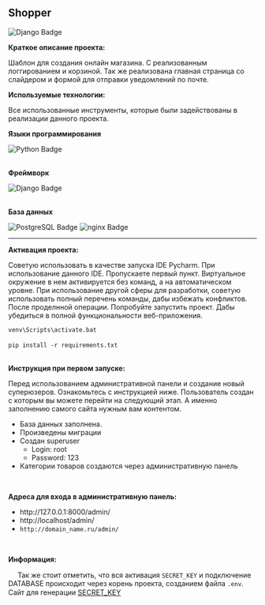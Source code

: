 ## Shopper
<img src="https://img.shields.io/badge/django 5.0-black?style=for-the-badge&logo=django&logoColor=white" alt="Django Badge"/> 
<strong><p>Краткое описание проекта:</p></strong>
Шаблон для создания онлайн магазина. С реализованным логгированием и корзиной. Так же реализована главная страница со слайдером и формой для отправки уведомлений по почте.



<strong><p>Используемые технологии:</p></strong>
  <p>Все использованные инструменты, которые были задействованы в реализации данного проекта.</p>
<div>
<p><strong>Языки программирования</strong></p>
  <a>
    <img src="https://img.shields.io/badge/python-346c99?style=for-the-badge&logo=python&logoColor=fecd3a" alt="Python Badge"/>
  </a>
<br>
<br>  
<p><strong>Фреймворк</strong></p>

<a>
    <img src="https://img.shields.io/badge/django-%23092E20.svg?style=for-the-badge&logo=django&logoColor=white" alt="Django Badge"/>
</a>
<br>
<br>
<p><strong>База данных</strong></p>
<a>
  <img src="https://img.shields.io/badge/postgresql-316093?style=for-the-badge&logo=postgresql&logoColor=white" alt="PostgreSQL Badge"/>
</a>
<a>
    <img src="https://img.shields.io/badge/sqlite-3f9cd8?style=for-the-badge&logo=sqlite&logoColor=white" alt="nginx Badge"/>
</a>

</div>

<hr>
<strong><p>Активация проекта:</p></strong>
<p>Советую использовать в качестве запуска IDE Pycharm. При использование данного IDE. Пропускаете первый пункт. Виртуальное окружение в нем активируется без команд, а на автоматическом уровне.
При использование другой сферы для разработки, советую использовать полный перечень команды, дабы избежать конфликтов. После проделнной операции. Попробуйте запустить проект. Дабы убедиться
в полной функциональности веб-приложения.</p>
<code>venv\Scripts\activate.bat</code>
<br>
<br>
<code>pip install -r requirements.txt</code>
<br>
<br>

<strong><p>Инструкция при первом запуске:</p></strong>
<p>Перед использованием административной панели и создание новый суперюзеров. Ознакомьтесь с инструкцией ниже. Пользователь создан с которым вы можете перейти на следующий этап. А именно заполнению
самого сайта нужным вам контентом.</p>
<ul>
<li>База данных заполнена.</li>
<li>Произведены миграции</li>
<li>Создан superuser
<ul>
<li>Login: root</li>
<li>Password: 123</li>
</ul></li>
<li>Категории товаров создаются через административную панель</li>
</ul>

<br>
<strong><p>Адреса для входа в административную панель:</p></strong>
<ul>
<li>http://127.0.0.1:8000/admin/</li>
<li>http://localhost/admin/</li>
<li><code>http://domain_name.ru/admin/</code></li>
</ul>
<br>
<strong><p>Информация:</p></strong>
<p><img src="https://cdn-icons-png.flaticon.com/512/25/25333.png" width="15px"> Так же стоит отметить, что вся активация <code>SECRET_KEY</code> и подключение DATABASE происходит через корень проекта, созданием файла <code>.env</code>. Сайт для генерации <a href="https://djecrety.ir/">SECRET_KEY</a> <img src="https://cdn-icons-png.flaticon.com/512/25/25333.png" width="15px"></p>
